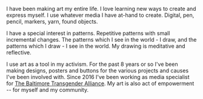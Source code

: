 I have been making art my entire life. I love learning new ways to create and express myself. I use whatever media I have at-hand to create. Digital, pen, pencil, markers, yarn, found objects.  


I have a special interest in patterns. Repetitive patterns with small incremental changes. The patterns which I see in the world - I draw, and the patterns which I draw - I see in the world. My drawing is meditative and reflective.

I use art as a tool in my activism. For the past 8 years or so I've been making designs, posters and buttons for the various projects and causes I've been involved with. Since 2016 I've been working as media specialist for [The Baltimore Transgender Alliance](https://www.bmoretransalliance.com). My art is also act of empowerment -- for myself and my community.

